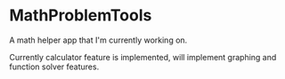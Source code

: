 # MathProblemTools
A math helper app that I'm currently working on.

Currently calculator feature is implemented, will implement graphing and function solver features.
